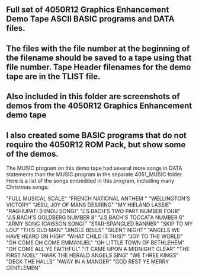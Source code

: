 Full set of 4050R12 Graphics Enhancement Demo Tape ASCII BASIC programs and DATA files.
-----
The files with the file number at the beginning of the filename should be saved to a tape using that file number.
Tape Header filenames for the demo tape are in the TLIST file.
----------------
Also included in this folder are screenshots of demos from the 4050R12 Graphics Enhancement demo tape
---
I also created some BASIC programs that do not require the 4050R12 ROM Pack, but show some of the demos.  
----

The MUSIC program on this demo tape had several more songs in DATA statements than the MUSIC program in the separate 4051_MUSIC folder.
Here is a list of the songs embedded in this program, including many Christmas songs:

"FULL MUSICAL SCALE"
"FRENCH NATIONAL ANTHEM "
"WELLINGTON'S VICTORY"
"JESU, JOY OF MANS DESIRING"
"MY HIELAND LASSIE"
"RAGHUPATI (HINDU SONG)"
"J.S.BACH'S TWO PART NUMBER FOUR"
"J.S.BACH'S GOLDBERG NUMBER 8"
"J.S.BACH'S TOCCATA NUMBER 6"
"ARMY SONG (CAISSON SONG)"
"STAR-SPANGLED BANNER"
"SKIP TO MY LOU"
"THIS OLD MAN"
"JINGLE BELLS"
"SILENT NIGHT"
"ANGELS WE HAVE HEARD ON HIGH"
"WHAT CHILD IS THIS?"
"JOY TO THE WORLD"
"OH COME OH COME EMMANUEL"
"OH LITTLE TOWN OF BETHLEHEM"
"OH COME ALL YE FAITHFUL"
"IT CAME UPON A MIDNIGHT CLEAR"
"THE FIRST NOEL"
"HARK THE HERALD ANGELS SING"
"WE THREE KINGS"
"DECK THE HALLS"
"AWAY IN A MANGER"
"GOD REST YE MERRY GENTLEMEN"
